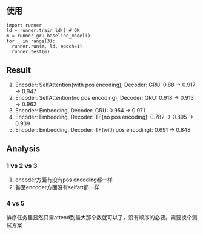 ## 使用

```
import runner
ld = runner.train_ld() # OK
m = runner.gru_baseline_model()
for _ in range(3):
  runner.run(m, ld, epoch=1)
  runner.test(m)
```

## Result

1. Encoder: SelfAttention(with pos encoding), Decoder: GRU: 0.88 -> 0.917 -> 0.947
2. Encoder: SelfAttention(no pos encoding), Decoder: GRU: 0.918 -> 0.913 -> 0.962
3. Encoder: Embedding, Decoder: GRU: 0.954 -> 0.971
4. Encoder: Embedding, Decoder: TF(no pos encoding): 0.782 -> 0.895 -> 0.939
5. Encoder: Embedding, Decoder: TF(with pos encoding): 0.691 -> 0.848

## Analysis

### 1 vs 2 vs 3
1. encoder方面有没有pos encoding都一样
2. 甚至encoder方面没有selfatt都一样

### 4 vs 5

排序任务里显然只需attend到最大那个数就可以了，没有顺序的必要。需要换个测试方案

